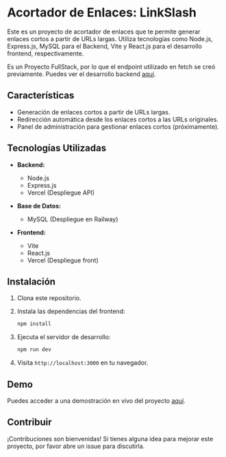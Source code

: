 # Acortador de Enlaces: LinkSlash

Este es un proyecto de acortador de enlaces que te permite generar enlaces cortos a partir de URLs largas. Utiliza tecnologías como Node.js, Express.js, MySQL para el Backend, Vite y React.js para el desarrollo frontend, respectivamente.

Es un Proyecto FullStack, por lo que el endpoint utilizado en fetch se creó previamente. Puedes ver el desarrollo backend [aquí](https://github.com/Edgardosilva/LinkSnip).

## Características

- Generación de enlaces cortos a partir de URLs largas.
- Redirección automática desde los enlaces cortos a las URLs originales.
- Panel de administración para gestionar enlaces cortos (próximamente).

## Tecnologías Utilizadas

- **Backend:**
  - Node.js
  - Express.js
  - Vercel (Despliegue API)

- **Base de Datos:**
  - MySQL (Despliegue en Railway)
  
- **Frontend:**
  - Vite
  - React.js
  - Vercel (Despliegue front)

## Instalación

1. Clona este repositorio.

2. Instala las dependencias del frontend:

    ```bash
    npm install
    ```

5. Ejecuta el servidor de desarrollo:

    ```bash
    npm run dev
    ```

6. Visita `http://localhost:3000` en tu navegador.

## Demo

Puedes acceder a una demostración en vivo del proyecto [aquí](https://linkslash-roan.vercel.app/).

## Contribuir

¡Contribuciones son bienvenidas! Si tienes alguna idea para mejorar este proyecto, por favor abre un issue para discutirla.
